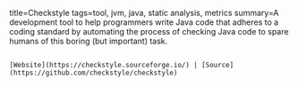 title=Checkstyle
tags=tool, jvm, java, static analysis, metrics
summary=A development tool to help programmers write Java code that adheres to a coding standard by automating the process of checking Java code to spare humans of this boring (but important) task.
~~~~~~

[Website](https://checkstyle.sourceforge.io/) | [Source](https://github.com/checkstyle/checkstyle)

